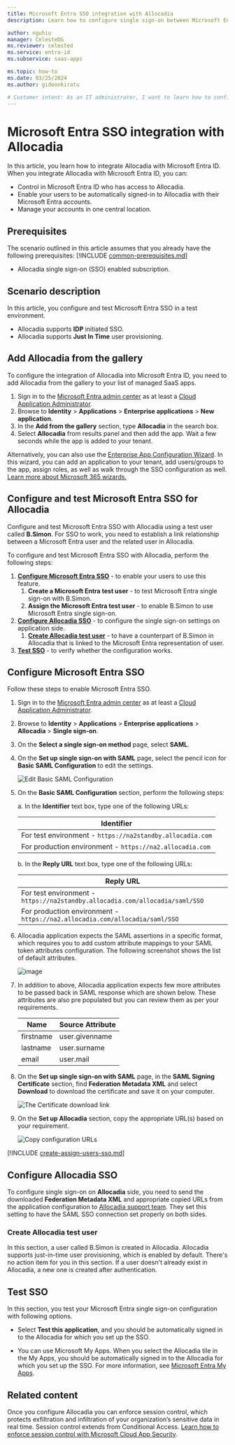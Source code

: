 ```yaml
---
title: Microsoft Entra SSO integration with Allocadia
description: Learn how to configure single sign-on between Microsoft Entra ID and Allocadia.

author: nguhiu
manager: CelesteDG
ms.reviewer: celested
ms.service: entra-id
ms.subservice: saas-apps

ms.topic: how-to
ms.date: 03/25/2024
ms.author: gideonkiratu

# Customer intent: As an IT administrator, I want to learn how to configure single sign-on between Microsoft Entra ID and Allocadia so that I can control who has access to Allocadia, enable automatic sign-in with Microsoft Entra accounts, and manage my accounts in one central location.
---
```


# Microsoft Entra SSO integration with Allocadia

In this article,  you learn how to integrate Allocadia with Microsoft Entra ID. When you integrate Allocadia with Microsoft Entra ID, you can:

* Control in Microsoft Entra ID who has access to Allocadia.
* Enable your users to be automatically signed-in to Allocadia with their Microsoft Entra accounts.
* Manage your accounts in one central location.

## Prerequisites
The scenario outlined in this article assumes that you already have the following prerequisites:
[!INCLUDE [common-prerequisites.md](~/identity/saas-apps/includes/common-prerequisites.md)]
* Allocadia single sign-on (SSO) enabled subscription.

## Scenario description

In this article,  you configure and test Microsoft Entra SSO in a test environment.

* Allocadia supports **IDP** initiated SSO.
* Allocadia supports **Just In Time** user provisioning.

## Add Allocadia from the gallery

To configure the integration of Allocadia into Microsoft Entra ID, you need to add Allocadia from the gallery to your list of managed SaaS apps.

1. Sign in to the [Microsoft Entra admin center](https://entra.microsoft.com) as at least a [Cloud Application Administrator](~/identity/role-based-access-control/permissions-reference.md#cloud-application-administrator).
1. Browse to **Identity** > **Applications** > **Enterprise applications** > **New application**.
1. In the **Add from the gallery** section, type **Allocadia** in the search box.
1. Select **Allocadia** from results panel and then add the app. Wait a few seconds while the app is added to your tenant.

 Alternatively, you can also use the [Enterprise App Configuration Wizard](https://portal.office.com/AdminPortal/home?Q=Docs#/azureadappintegration). In this wizard, you can add an application to your tenant, add users/groups to the app, assign roles, as well as walk through the SSO configuration as well. [Learn more about Microsoft 365 wizards.](/microsoft-365/admin/misc/azure-ad-setup-guides)

<a name='configure-and-test-azure-ad-sso-for-allocadia'></a>

## Configure and test Microsoft Entra SSO for Allocadia

Configure and test Microsoft Entra SSO with Allocadia using a test user called **B.Simon**. For SSO to work, you need to establish a link relationship between a Microsoft Entra user and the related user in Allocadia.

To configure and test Microsoft Entra SSO with Allocadia, perform the following steps:

1. **[Configure Microsoft Entra SSO](#configure-azure-ad-sso)** - to enable your users to use this feature.
    1. **Create a Microsoft Entra test user** - to test Microsoft Entra single sign-on with B.Simon.
    1. **Assign the Microsoft Entra test user** - to enable B.Simon to use Microsoft Entra single sign-on.
1. **[Configure Allocadia SSO](#configure-allocadia-sso)** - to configure the single sign-on settings on application side.
    1. **[Create Allocadia test user](#create-allocadia-test-user)** - to have a counterpart of B.Simon in Allocadia that is linked to the Microsoft Entra representation of user.
1. **[Test SSO](#test-sso)** - to verify whether the configuration works.

<a name='configure-azure-ad-sso'></a>

## Configure Microsoft Entra SSO

Follow these steps to enable Microsoft Entra SSO.

1. Sign in to the [Microsoft Entra admin center](https://entra.microsoft.com) as at least a [Cloud Application Administrator](~/identity/role-based-access-control/permissions-reference.md#cloud-application-administrator).
1. Browse to **Identity** > **Applications** > **Enterprise applications** > **Allocadia** > **Single sign-on**.
1. On the **Select a single sign-on method** page, select **SAML**.
1. On the **Set up single sign-on with SAML** page, select the pencil icon for **Basic SAML Configuration** to edit the settings.

   ![Edit Basic SAML Configuration](common/edit-urls.png)

1. On the **Basic SAML Configuration** section, perform the following steps:

    a. In the **Identifier** text box, type one of the following URLs:

	| **Identifier** |
	|------- |
	| For test environment - `https://na2standby.allocadia.com` |
	| For production environment - `https://na2.allocadia.com`

    b. In the **Reply URL** text box, type one of the following URLs:

	| **Reply URL** |
	|--------|
	| For test environment - `https://na2standby.allocadia.com/allocadia/saml/SSO` |
	| For production environment - `https://na2.allocadia.com/allocadia/saml/SSO` |

1. Allocadia application expects the SAML assertions in a specific format, which requires you to add custom attribute mappings to your SAML token attributes configuration. The following screenshot shows the list of default attributes.

	![image](common/default-attributes.png)

1. In addition to above, Allocadia application expects few more attributes to be passed back in SAML response which are shown below. These attributes are also pre populated but you can review them as per your requirements.

	| Name | Source Attribute|
	| -------------- | ----------- |
	| firstname | user.givenname |
	| lastname | user.surname |
	| email | user.mail |

1. On the **Set up single sign-on with SAML** page, in the **SAML Signing Certificate** section,  find **Federation Metadata XML** and select **Download** to download the certificate and save it on your computer.

	![The Certificate download link](common/metadataxml.png)

1. On the **Set up Allocadia** section, copy the appropriate URL(s) based on your requirement.

	![Copy configuration URLs](common/copy-configuration-urls.png)

<a name='create-an-azure-ad-test-user'></a>

[!INCLUDE [create-assign-users-sso.md](~/identity/saas-apps/includes/create-assign-users-sso.md)]

## Configure Allocadia SSO

To configure single sign-on on **Allocadia** side, you need to send the downloaded **Federation Metadata XML** and appropriate copied URLs from the application configuration to [Allocadia support team](mailto:support@allocadia.com). They set this setting to have the SAML SSO connection set properly on both sides.

### Create Allocadia test user

In this section, a user called B.Simon is created in Allocadia. Allocadia supports just-in-time user provisioning, which is enabled by default. There's no action item for you in this section. If a user doesn't already exist in Allocadia, a new one is created after authentication.

## Test SSO

In this section, you test your Microsoft Entra single sign-on configuration with following options.

* Select **Test this application**, and you should be automatically signed in to the Allocadia for which you set up the SSO.

* You can use Microsoft My Apps. When you select the Allocadia tile in the My Apps, you should be automatically signed in to the Allocadia for which you set up the SSO. For more information, see [Microsoft Entra My Apps](/azure/active-directory/manage-apps/end-user-experiences#azure-ad-my-apps).

## Related content

Once you configure Allocadia you can enforce session control, which protects exfiltration and infiltration of your organization’s sensitive data in real time. Session control extends from Conditional Access. [Learn how to enforce session control with Microsoft Cloud App Security](/cloud-app-security/proxy-deployment-aad).
